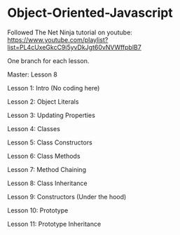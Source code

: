# Object-Oriented-Javascript

Followed The Net Ninja tutorial on youtube: https://www.youtube.com/playlist?list=PL4cUxeGkcC9i5yvDkJgt60vNVWffpblB7

One branch for each lesson.

Master: Lesson 8

Lesson 1: Intro (No coding here)

Lesson 2: Object Literals

Lesson 3: Updating Properties

Lesson 4: Classes

Lesson 5: Class Constructors

Lesson 6: Class Methods

Lesson 7: Method Chaining

Lesson 8: Class Inheritance

Lesson 9: Constructors (Under the hood)

Lesson 10: Prototype

Lesson 11: Prototype Inheritance
